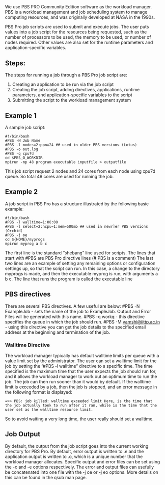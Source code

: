 ## 
We use PBS PRO Community Edition software as the workload manager. PBS is a workload management and job scheduling system to manage computing resources, and was originally developed at NASA in the 1990s. 

PBS Pro job scripts are used to submit and execute jobs. The user puts values into a job script for the resources being requested, such as the number of processors to be used, the memory to be used, or number of nodes required. Other values are also set for the runtime parameters and application-specific variables. 

## Steps:
The steps for running a job through a PBS Pro job script are:
1. Creating an application to be run via the job script 
2. Creating the job script, adding directives, applications, runtime parameters, and application-specific variables to the script 
3. Submitting the script to the workload management system

## Example 1
A sample job script:
```
#!/bin/bash
#PBS -N Job Name
#PBS -l nodes=2:ppn=24 ## used in older PBS versions (Lotus)
#PBS -o out.log
#PBS -q cpu7d
cd $PBS_O_WORKDIR
mpirun -np 48 program executable inputfile > outputfile
```
This job script request 2 nodes and 24 cores from each node using cpu7d queue. So total 48 cores are used for running the job. 

## Example 2
A job script in PBS Pro has a structure illustrated by the following basic example:
```
#!/bin/bash 
#PBS -l walltime=1:00:00
#PBS -l select=2:ncpu=1:mem=500mb ## used in newr]er PBS versions (Orchid)
#PBS -j oe 
cd ${HOME}/myprogs 
mpirun myprog a b c
```
The first line is the standard “shebang” line used for scripts. 
The lines that start with #PBS are PBS Pro directive lines (#  PBS is a comment)
The last two lines are an example of setting any remaining options or configuration settings up, so that the script can run. In this case, a change to the directory myprogs is made, and then the executable myprog is run, with arguments a b c. 
The line that runs the program is called the executable line

## PBS directives
There are several PBS directives. A few useful are below:
 #PBS -N ExampleJob - sets the name of the job to ExampleJob. Output and Error Files will be generated with this name.
 #PBS -q workq - this directive specifies the queue in which the job should run.
 #PBS -M  vamshi@iittp.ac.in - using this directive you can get  the job details to the specified email address at the beginning and termination of the job.

### Walltime Directive

The workload manager typically has default walltime limits per queue with a value limit set by the administrator. The user can set a walltime limit for the job by setting the ”#PBS -l walltime” directive to a specific time. The time specified is the maximum time that the user expects the job should run for, and it allows the workload manager to work out an optimum time to run the job. The job can then run sooner than it would by default. 
If the walltime limit is exceeded by a job, then the job is stopped, and an error message in the following format is displayed:
```
=>> PBS: job killed: walltime exceeded limit Here, is the time that the job actually took to run after it ran, while is the time that the user set as the walltime resource limit.
```
So to avoid waiting a very long time, the user really should set a walltime.

## Job Output 
By default, the output from the job script goes into the current working directory for PBS Pro. By default, error output is written to .e and the application output is written to .o, which is a unique number that the workload manager allocates. Specific output and error files can be set using the -o and -e options respectively. The error and output files can usefully be concatenated into one file with the -j oe or -j eo options. More details on this can be found in the qsub man page.
